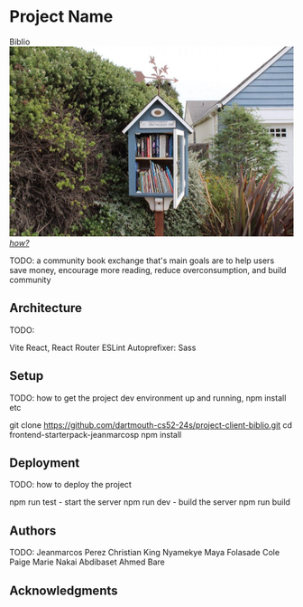 # Project Name
Biblio
![Team Photo](biblio_teamphoto.jpeg)
[*how?*](https://help.github.com/articles/about-readmes/#relative-links-and-image-paths-in-readme-files)

TODO: a community book exchange that's main goals are to help users save money, encourage more reading, reduce overconsumption, and build community



## Architecture

TODO: 

Vite
React, React Router
ESLint
Autoprefixer:
Sass

## Setup

TODO: how to get the project dev environment up and running, npm install etc

git clone https://github.com/dartmouth-cs52-24s/project-client-biblio.git
cd frontend-starterpack-jeanmarcosp
npm install



## Deployment

TODO: how to deploy the project

npm run test - start the server
npm run dev - build the server
npm run build


## Authors

TODO: 
Jeanmarcos Perez
Christian King Nyamekye
Maya Folasade Cole
Paige Marie Nakai
Abdibaset Ahmed Bare


## Acknowledgments
